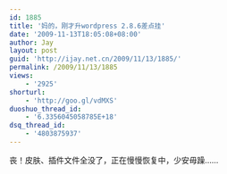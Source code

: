 ```yaml
---
id: 1885
title: '妈的，刚才升wordpress 2.8.6差点挂'
date: '2009-11-13T18:05:08+08:00'
author: Jay
layout: post
guid: 'http://ijay.net.cn/2009/11/13/1885/'
permalink: /2009/11/13/1885
views:
    - '2925'
shorturl:
    - 'http://goo.gl/vdMXS'
duoshuo_thread_id:
    - '6.3356045058785E+18'
dsq_thread_id:
    - '4803875937'
---
```


丧！皮肤、插件文件全没了，正在慢慢恢复中，少安毋躁……<br />